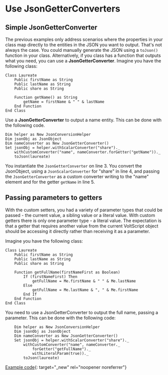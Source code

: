 # Use JsonGetterConverters

## Simple JsonGetterConverter

The previous examples only address scenarios where the properties in your class map directly to the entities in the JSON you want to output. That's not always the case. You could manually generate the JSON using a `toJson()` function in your class. Alternatively, if you class has a function that outputs what you need, you can use a **JsonGetterConverter**. Imagine you have the following class:

```vbscript
Class Laureate
    Public firstName as String
    Public lastName as String
    Public share as String

    Function getName() as String
        getName = firstName & " " & lastName
    End Function
End Class
```

Use a **JsonGetterConverter** to output a name entity. This can be done with the following code.

```vbscript linenums="1"
Dim helper as New JsonConversionHelper
Dim jsonObj as JsonObject
Dim nameConverter as New JsonGetterConverter()
Set jsonObj = helper.withScalarConverter("share")._
    withCustomConverter("name", nameConverter.forGetter("getName"))._
    toJson(laureate)
```

You instantiate the `JsonGetterConverter` on line 3. You convert the JsonObject, using a `JsonScalarConverter` for "share" in line 4, and passing the `JsonGetterConverter` as a custom converter writing to the "name" element and for the getter `getName` in line 5.

## Passing parameters to getters

With the custom setters, you had a variety of parameter types that could be passed - the current value, a sibling value or a literal value. With custom getters there is only one parameter type - a literal value. The expectation is that a getter that requires another value from the current VoltScript object should be accessing it directly rather than receiving it as a parameter.

Imagine you have the following class:

```vbscript
Class Laureate
    Public firstName as String
    Public lastName as String
    Public share as String

    Function getFullName(firstNameFirst as Boolean)
        If (firstNameFirst) Then
            getFullName = Me.firstName & " " & Me.lastName
        Else
            getFullName = Me.lastName & ", " & Me.firstName
        End If
    End Function
End Class
```

You need to use a JsonGetterConverter to output the full name, passing a parameter. This can be done with the following code:

```vbscript
    Dim helper as New JsonConversionHelper
    Dim jsonObj as JsonObject
    Dim nameConverter as New JsonGetterConverter()
    Set jsonObj = helper.withScalarConverter("share")._
        withCustomConverter("name", nameConverter._
            forGetter("getFullName")._
            withLiteralParam(true))._
        toJson(laureate)
```

[Example code](../../assets/example_code/ser-50.txt){: target="_new" rel="noopener noreferrer"}
